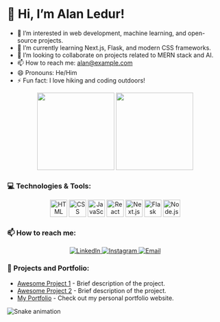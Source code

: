 # 👋 Hi, I’m Alan Ledur!

- 👀 I’m interested in web development, machine learning, and open-source projects.
- 🌱 I’m currently learning Next.js, Flask, and modern CSS frameworks.
- 💞️ I’m looking to collaborate on projects related to MERN stack and AI.
- 📫 How to reach me: [alan@example.com](mailto:alan@example.com)
- 😄 Pronouns: He/Him
- ⚡ Fun fact: I love hiking and coding outdoors!

<div align="center">
   <img height="180em" src="https://github-readme-stats.vercel.app/api?username=alanledur1&show_icons=true&theme=tokyonight"/>
   <img height="180em" src="https://github-readme-stats.vercel.app/api/top-langs/?username=alanledur1&layout=compact&theme=tokyonight"/>
</div>

### 💻 Technologies & Tools:
<div align="center">
    <img src="https://cdn.jsdelivr.net/gh/devicons/devicon/icons/html5/html5-original.svg" alt="HTML" width="40" height="40"/>
    <img src="https://cdn.jsdelivr.net/gh/devicons/devicon/icons/css3/css3-original.svg" alt="CSS" width="40" height="40"/>
    <img src="https://cdn.jsdelivr.net/gh/devicons/devicon/icons/javascript/javascript-original.svg" alt="JavaScript" width="40" height="40"/>
    <img src="https://cdn.jsdelivr.net/gh/devicons/devicon/icons/react/react-original.svg" alt="React" width="40" height="40"/>
    <img src="https://cdn.jsdelivr.net/gh/devicons/devicon/icons/nextjs/nextjs-original.svg" alt="Next.js" width="40" height="40"/>
    <img src="https://cdn.jsdelivr.net/gh/devicons/devicon/icons/flask/flask-original.svg" alt="Flask" width="40" height="40"/>
    <img src="https://cdn.jsdelivr.net/gh/devicons/devicon/icons/nodejs/nodejs-original.svg" alt="Node.js" width="40" height="40"/>
</div>

### 📫 How to reach me:
<div align="center">
  <a href="https://www.linkedin.com/in/alanledur/" target="_blank">
    <img src="https://img.shields.io/badge/LinkedIn-0077B5?style=for-the-badge&logo=linkedin&logoColor=white" alt="LinkedIn">
  </a>
  <a href="https://www.instagram.com/alanledur/" target="_blank">
    <img src="https://img.shields.io/badge/Instagram-E4405F?style=for-the-badge&logo=instagram&logoColor=white" alt="Instagram">
  </a>
  <a href="mailto:alan@example.com">
    <img src="https://img.shields.io/badge/Email-D14836?style=for-the-badge&logo=gmail&logoColor=white" alt="Email">
  </a>
</div>

### 🚀 Projects and Portfolio:
- [Awesome Project 1](https://github.com/alanledur1/awesome-project-1) - Brief description of the project.
- [Awesome Project 2](https://github.com/alanledur1/awesome-project-2) - Brief description of the project.
- [My Portfolio](https://alanledur1.github.io/portfolio) - Check out my personal portfolio website.

![Snake animation](https://github.com/alanledur1/alanledur1/blob/output/github-contribution-grid-snake.svg)
